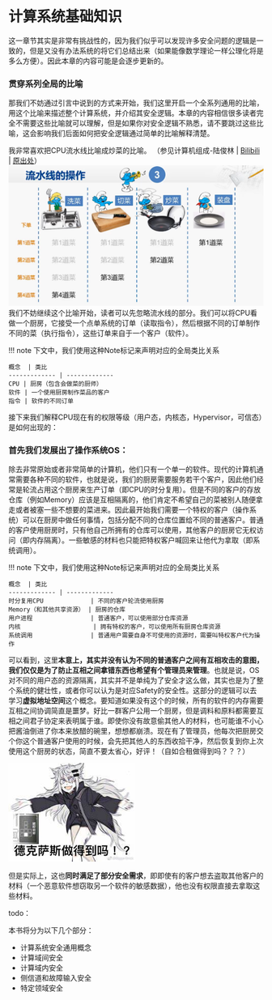# 计算系统基础知识

这一章节其实是非常有挑战性的，因为我们似乎可以发现许多安全问题的逻辑是一致的，但是又没有办法系统的将它们总结出来（如果能像数学理论一样公理化将是多么方便）。因此本章的内容可能是会逐步更新的。

### 贯穿系列全局的比喻

那我们不妨通过引言中说到的方式来开始，我们这里开启一个全系列通用的比喻，用这个比喻来描述整个计算系统，并介绍其安全逻辑。本章的内容相信很多读者完全不需要这些比喻就可以理解，但是如果你对安全逻辑不熟悉，请不要跳过这些比喻，这会影响我们后面如何把安全逻辑通过简单的比喻解释清楚。

我非常喜欢把CPU流水线比喻成炒菜的比喻。
（参见计算机组成-陆俊林 | [Bilibili](https://www.bilibili.com/video/BV1VE411o7nx/?p=33&share_source=copy_web&vd_source=1e7b2a00ea6e3563c7f705e2269fe564&t=263) | [原出处](http://www.chinesemooc.org/mooc/4392)）
![CPU流水线就好像大厨做菜的不同步骤](../static/流水线-做菜.png)
我们不妨继续这个比喻开始，读者可以先忽略流水线的部分。我们可以将CPU看做一个厨房，它接受一个点单系统的订单（读取指令），然后根据不同的订单制作不同的菜（执行指令），这些订单来自于一个客户（软件）。

!!! note
    下文中，我们使用这种Note标记来声明对应的全局类比关系

    概念  | 类比
    ------------- | -------------
    CPU | 厨房（包含会做菜的厨师）
    软件 | 一个使用厨房制作菜品的客户
    指令 | 软件的不同订单

接下来我们解释CPU现在有的权限等级（用户态，内核态，Hypervisor，可信态）是如何出现的：

### 首先我们发展出了操作系统OS：

除去非常原始或者非常简单的计算机，他们只有一个单一的软件。现代的计算机通常需要各种不同的软件，也就是说，我们的厨房需要服务若干个客户，因此他们经常是轮流占用这个厨房来生产订单（即CPU的时分复用）。但是不同的客户的存放仓库（例如Memory）应该是互相隔离的，他们肯定不希望自己的菜被别人随便拿走或者被塞一些不想要的菜进来。因此最开始我们需要一个特权的客户（操作系统）可以在厨房中做任何事情，包括分配不同的仓库位置给不同的普通客户。普通的客户使用厨房时，只有他自己所拥有的仓库可以使用，其他客户的厨房它无权访问（即内存隔离）。一些敏感的材料也只能把特权客户喊回来让他代为拿取（即系统调用）。

!!! note
    下文中，我们使用这种Note标记来声明对应的全局类比关系

    概念  | 类比
    ------------- | -------------
    时分复用CPU             | 不同的客户轮流使用厨房
    Memory（和其他共享资源） | 厨房的仓库
    用户进程                | 普通客户，可以使用部分仓库资源
    内核                    | 拥有特权的客户，可以使用所有厨房仓库资源
    系统调用                | 普通用户需要自身不可使用的资源时，需要叫特权客户代为操作

可以看到，这里**本意上，其实并没有认为不同的普通客户之间有互相攻击的意图，我们仅仅是为了防止互相之间拿错东西也希望有个管理员来管理**。也就是说，OS对不同的用户态的资源隔离，其实并不是单纯为了安全才这么做，其实也是为了整个系统的健壮性，或者你可以认为是对应Safety的安全性。这部分的逻辑可以去学习**虚拟地址空间**这个概念。要知道如果没有这个的时候，所有的软件的内存需要互相之间协调简直是噩梦。好比一群客户公用一个厨房，但是调料和原料都需要互相之间君子协定来表明属于谁。即使你没有故意偷其他人的材料，也可能谁不小心把酱油倒进了你本来放醋的碗里，想想都崩溃。现在有了管理员，他每次把厨房交个你这个普通客户使用的时候，会先把其他人的东西收拾干净，然后恢复到你上次使用这个厨房的状态，简直不要太省心，好评！（自如合租做得到吗？？？）

![](../static/德克萨斯做得到吗.jpg)

但是实际上，这也**同时满足了部分安全需求**，即即使有的客户想去盗取其他客户的材料（一个恶意软件想窃取另一个软件的敏感数据），他也没有权限直接去拿取这些材料。


todo：

本书将分为以下几个部分：

+ 计算系统安全通用概念
+ 计算域间安全
+ 计算域内安全
+ 侧信道和故障输入安全
+ 特定领域安全